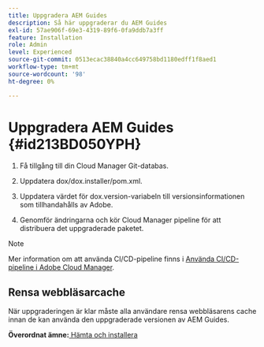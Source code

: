```yaml
---
title: Uppgradera AEM Guides
description: Så här uppgraderar du AEM Guides
exl-id: 57ae906f-69e3-4319-89f6-0fa9ddb7a3ff
feature: Installation
role: Admin
level: Experienced
source-git-commit: 0513ecac38840a4cc649758bd1180edff1f8aed1
workflow-type: tm+mt
source-wordcount: '98'
ht-degree: 0%

---
```


# Uppgradera AEM Guides {#id213BD050YPH}

1. Få tillgång till din Cloud Manager Git-databas.

1. Uppdatera dox/dox.installer/pom.xml.

1. Uppdatera värdet för dox.version-variabeln till versionsinformationen som tillhandahålls av Adobe.

1. Genomför ändringarna och kör Cloud Manager pipeline för att distribuera det uppgraderade paketet.


>[!NOTE]
>
> Mer information om att använda CI/CD-pipeline finns i [Använda CI/CD-pipeline i Adobe Cloud Manager](https://experienceleague.adobe.com/docs/experience-manager-learn/foundation/cloud-manager/use-the-cicd-pipeline-in-cloud-manager-for-aem.html).

## Rensa webbläsarcache

När uppgraderingen är klar måste alla användare rensa webbläsarens cache innan de kan använda den uppgraderade versionen av AEM Guides.

**Överordnat ämne:**[ Hämta och installera](download-install.md)
